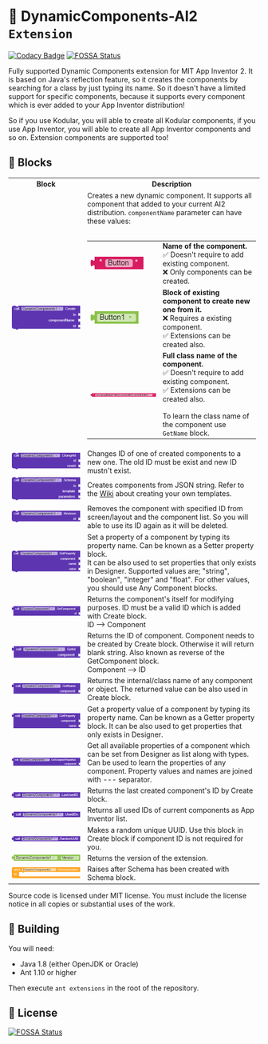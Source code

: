# 🧱 DynamicComponents-AI2 `Extension`
[![Codacy Badge](https://api.codacy.com/project/badge/Grade/c9fee4822c864505a2ade6d19731caa5)](https://app.codacy.com/manual/ysfchn/DynamicComponents-AI2?utm_source=github.com&utm_medium=referral&utm_content=ysfchn/DynamicComponents-AI2&utm_campaign=Badge_Grade_Dashboard)
[![FOSSA Status](https://app.fossa.com/api/projects/git%2Bgithub.com%2Fysfchn%2FDynamicComponents-AI2.svg?type=shield)](https://app.fossa.com/projects/git%2Bgithub.com%2Fysfchn%2FDynamicComponents-AI2?ref=badge_shield)

Fully supported Dynamic Components extension for MIT App Inventor 2. It is based on Java's reflection feature, so it creates the components by searching for a class by just typing its name. So it doesn't have a limited support for specific components, because it supports every component which is ever added to your App Inventor distribution!

So if you use Kodular, you will able to create all Kodular components, if you use App Inventor, you will able to create all App Inventor components and so on. Extension components are supported too!

## 🧩 Blocks

<table style="width:100%">
    <tr>
        <th width="30%">Block</th>
        <th>Description</th>
    </tr>
    <!-- CREATE  -->
    <tr>
        <td align="center">
            <img src="images/method_create.png">
        </td>
        <!--<td>
            <table style="width:100%">
                <tr>
                    <td align="center"><code>in</code></td>
                    <td>The arrangement where component will be created in.</td>
                </tr>
                <tr>
                    <td align="center"><code>componentName</code></td>
                    <td>Specifies which component will be created, it can take these values, use one of these:<br>・ Name of the component. <img src="images/text.png"><br>・ Block of existing component to create new one from it. <img src="images/component_block.png"><br>・ Full class name of the component. <img src="images/class_text.png"></td>
                </tr>
                <tr>
                    <td align="center"><code>id</code></td>
                    <td>An identifier that will be used for other methods. It can be any type of text.</td>
                </tr>
            </table>
        </td>-->
        <td>
            Creates a new dynamic component. It supports all component that added to your current AI2 distribution.
            <code>componentName</code> parameter can have these values:
            <br><br>
            <table style="width:100%">
                <tr>
                    <td><img src="images/text.png"></td>
                    <td><b>Name of the component.</b><br>✅ Doesn't require to add existing component.<br> ❌ Only components can be created.</td>
                </tr>
                <tr>
                    <td><img src="images/component_block.png"></td>
                    <td><b>Block of existing component to create new one from it.</b><br>❌ Requires a existing component.<br>✅ Extensions can be created also.</td>
                </tr>
                <tr>
                    <td><img src="images/class_text.png"></td></td>
                    <td><b>Full class name of the component.</b><br>✅ Doesn't require to add existing component.<br>✅ Extensions can be created also.<br><br>To learn the class name of the component use <code>GetName</code> block.</td>
                </tr>
            </table>
        </td>
    </tr>
    <!-- CHANGE ID  -->
    <tr>
        <td align="center">
            <img src="images/method_changeid.png">
        </td>
        <!--<td>
            <table style="width:100%">
                <tr>
                    <td align="center"><code>id</code></td>
                    <td>The old ID that will be changed.</td>
                </tr>
                <tr>
                    <td align="center"><code>newid</code></td>
                    <td>The new ID that old ID will be changed to.</td>
                </tr>
            </table>
        </td>-->
        <td>
            Changes ID of one of created components to a new one. The old ID must be exist and new ID mustn't exist.
        </td>
    </tr>
    <!-- SCHEMA  -->
    <tr>
        <td align="center">
            <img src="images/method_schema.png">
        </td>
        <!--<td>
            <table style="width:100%">
                <tr>
                    <td align="center"><code>in</code></td>
                    <td>The arrangement where the root component will the created in.</td>
                </tr>
                <tr>
                    <td align="center"><code>template</code></td>
                    <td>JSON string of your template.</td>
                </tr>
                <tr>
                    <td align="center"><code>parameters</code></td>
                    <td>Parameters that will be used in template.</td>
                </tr>
            </table>
        </td>-->
        <td>
            Creates components from JSON string. Refer to the <a href="https://github.com/ysfchn/DynamicComponents-AI2/wiki/Creating-Templates">Wiki</a> about creating your own templates.
        </td>
    </tr>
    <!-- REMOVE  -->
    <tr>
        <td align="center">
            <img src="images/method_remove.png">
        </td>
        <!--<td>
            <table style="width:100%">
                <tr>
                    <td align="center"><code>id</code></td>
                    <td>The ID of the component that will be deleted.</td>
                </tr>
            </table>
        </td>-->
        <td>
            Removes the component with specified ID from screen/layout and the component list. So you will able to use its ID again as it will be deleted.
        </td>
    </tr>
    <!-- SET PROPERTY  -->
    <tr>
        <td align="center">
            <img src="images/method_setproperty.png">
        </td>
        <!--<td>
            <table style="width:100%">
                <tr>
                    <td align="center"><code>component</code></td>
                    <td>The component that will be modified.</td>
                </tr>
                <tr>
                    <td align="center"><code>name</code></td>
                    <td>Name of the property.</td>
                </tr>
                <tr>
                    <td align="center"><code>value</code></td>
                    <td>Value of the property.</td>
                </tr>
            </table>
        </td>-->
        <td>
            Set a property of a component by typing its property name. Can be known as a Setter property block.<br>
            It can be also used to set properties that only exists in Designer. 
            Supported values are; "string", "boolean", "integer" and "float". For other values, you should use
            Any Component blocks.
        </td>
    </tr>
    <!-- GET COMPONENT  -->
    <tr>
        <td align="center">
            <img src="images/method_getcomponent.png">
        </td>
        <!--<td>
            <table style="width:100%">
                <tr>
                    <td align="center"><code>id</code></td>
                    <td>The ID of the component that you want to get.</td>
                </tr>
            </table>
        </td>-->
        <td>
            Returns the component's itself for modifying purposes. 
            ID must be a valid ID which is added with Create block.<br>
            ID --> Component
        </td>
    </tr>
    <!-- GET ID  -->
    <tr>
        <td align="center">
            <img src="images/method_getid.png">
        </td>
        <!--<td>
            <table style="width:100%">
                <tr>
                    <td align="center"><code>component</code></td>
                    <td>The component that you want to get its ID.</td>
                </tr>
            </table>
        </td>-->
        <td>
            Returns the ID of component. Component needs to be created by Create block. 
            Otherwise it will return blank string. Also known as reverse of the GetComponent block.<br>
            Component --> ID
        </td>
    </tr>
    <!-- GET NAME  -->
    <tr>
        <td align="center">
            <img src="images/method_getname.png">
        </td>
        <!--<td>
            <table style="width:100%">
                <tr>
                    <td align="center"><code>component</code></td>
                    <td>The component that you want to get its name.</td>
                </tr>
            </table>
        </td>-->
        <td>
            Returns the internal/class name of any component or object. The returned value can be also used in Create block.
        </td>
    </tr>
    <!-- GET PROPERTY  -->
    <tr>
        <td align="center">
            <img src="images/method_getproperty.png">
        </td>
        <!--<td>
            <table style="width:100%">
                <tr>
                    <td align="center"><code>component</code></td>
                    <td>The component that property value will get from.</td>
                </tr>
                <tr>
                    <td align="center"><code>name</code></td>
                    <td>Name of the property.</td>
                </tr>
            </table>
        </td>-->
        <td>
            Get a property value of a component by typing its property name. Can be known as a Getter property block. It can be also used to get properties that only exists in Designer. 
        </td>
    </tr>
    <!-- GET DESIGNER PROPERTIES  -->
    <tr>
        <td align="center">
            <img src="images/method_getdesignerproperties.png">
        </td>
        <!--<td>
            <table style="width:100%">
                <tr>
                    <td align="center"><code>component</code></td>
                    <td>The component that property names and types will get from.</td>
                </tr>
            </table>
        </td>-->
        <td>
            Get all available properties of a component which can be set from Designer as list along with types. 
            Can be used to learn the properties of any component.
            Property values and names are joined with --- separator.
        </td>
    </tr>
    <!-- LAST USED ID  -->
    <tr>
        <td align="center">
            <img src="images/method_lastusedid.png">
        </td>
        <td>
            Returns the last created component's ID by Create block.
        </td>
    </tr>
    <!-- USED IDS  -->
    <tr>
        <td align="center">
            <img src="images/method_usedids.png">
        </td>
        <td>
            Returns all used IDs of current components as App Inventor list.
        </td>
    </tr>
    <!-- RANDOM UUID  -->
    <tr>
        <td align="center">
            <img src="images/method_randomuuid.png">
        </td>
        <td>
            Makes a random unique UUID. Use this block in Create block if component ID is not required for you.
        </td>
    </tr>
    <!-- VERSION  -->
    <tr>
        <td align="center">
            <img src="images/setget_version.png">
        </td>
        <td>
            Returns the version of the extension.
        </td>
    </tr>
    <!-- SCHEMA CREATED  -->
    <tr>
        <td align="center">
            <img src="images/event_schemacreated.png">
        </td>
        <td>
            Raises after Schema has been created with Schema block.
        </td>
    </tr>
</table>

Source code is licensed under MIT license. You must include the license notice in all copies or substantial uses of the work.

## 🔨 Building

You will need:

* Java 1.8 (either OpenJDK or Oracle) 
* Ant 1.10 or higher

Then execute `ant extensions` in the root of the repository.

## 🏅 License
[![FOSSA Status](https://app.fossa.com/api/projects/git%2Bgithub.com%2Fysfchn%2FDynamicComponents-AI2.svg?type=large)](https://app.fossa.com/projects/git%2Bgithub.com%2Fysfchn%2FDynamicComponents-AI2?ref=badge_large)
